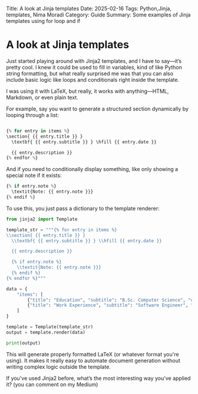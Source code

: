 Title: A look at Jinja templates
Date: 2025-02-16
Tags: Python,Jinja, templates, Nima Moradi
Category: Guide
Summary: Some examples of Jinja templates using for loop and if

# A look at Jinja templates
Just started playing around with Jinja2 templates, and I have to say—it’s pretty cool. I knew it could be used to fill in variables, kind of like Python string formatting, but what really surprised me was that you can also include basic logic like loops and conditionals right inside the template.

I was using it with LaTeX, but really, it works with anything—HTML, Markdown, or even plain text.

For example, say you want to generate a structured section dynamically by looping through a list:

```python

{% for entry in items %}
\section{ {{ entry.title }} }  
  \textbf{ {{ entry.subtitle }} } \hfill {{ entry.date }}  

  {{ entry.description }}
{% endfor %}
```

And if you need to conditionally display something, like only showing a special note if it exists:
```python
{% if entry.note %}
  \textit{Note: {{ entry.note }}}
{% endif %}
```

To use this, you just pass a dictionary to the template renderer:
```python
from jinja2 import Template

template_str = """{% for entry in items %}
\\section{ {{ entry.title }} }  
  \\textbf{ {{ entry.subtitle }} } \\hfill {{ entry.date }}  

  {{ entry.description }}

  {% if entry.note %}
    \\textit{Note: {{ entry.note }}}
  {% endif %}
{% endfor %}"""

data = {
    "items": [
        {"title": "Education", "subtitle": "B.Sc. Computer Science", "date": "2020-2024", "description": "Studied at XYZ University", "note": "Graduated with honors"},
        {"title": "Work Experience", "subtitle": "Software Engineer", "date": "2024-Present", "description": "Working at ABC Corp"},
    ]
}

template = Template(template_str)
output = template.render(data)

print(output)
```

This will generate properly formatted LaTeX (or whatever format you're using). It makes it really easy to automate document generation without writing complex logic outside the template.

If you've used Jinja2 before, what’s the most interesting way you've applied it?
(you can  comment on my Medium)